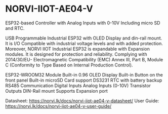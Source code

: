 # NORVI-IIOT-AE04-V
ESP32-based Controller with Analog Inputs with 0-10V Including micro SD and RTC. 

USB Programmable Industrial ESP32 with OLED Display and din-rail mount. 
It is I/O Compatible with industrial voltage levels and with added protection. Moreover, NORVI IIOT Industrial ESP32 is expandable with Expansion modules. 
It is designed for protection and reliability. Complying with 2014/30/EU- Electromagnetic Compatibility (EMC) 
Annex III, Part B, Module C (Conformity to Type Based on Internal Production Control).

ESP32-WROOM32 Module 
Built-in 0.96 OLED Display 
Built-in Button on the front panel 
Built-in microSD Card support
DS3231 RTC with battery backup
RS485 Communication 
Digital Inputs 
Analog Inputs (0-10V)
Transistor Outputs 
DIN-Rail mount 
Supports Expansion port

Datasheet:   https://norvi.lk/docs/norvi-iiot-ae04-v-datasheet/
User Guide:  https://norvi.lk/docs/norvi-iiot-ae04-v-user-guide/
